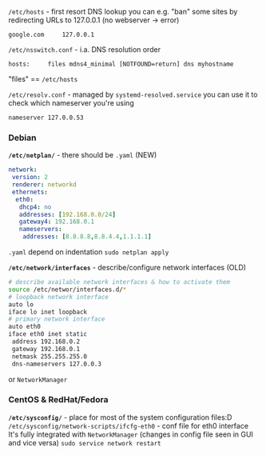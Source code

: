`/etc/hosts` - first resort DNS lookup
	you can e.g. "ban" some sites by redirecting URLs to 127.0.0.1 (no webserver -> error)
```
google.com     127.0.0.1
```

`/etc/nsswitch.conf` - i.a. DNS resolution order
```
hosts:     files mdns4_minimal [NOTFOUND=return] dns myhostname
```
"files" == `/etc/hosts`

`/etc/resolv.conf` - managed by `systemd-resolved.service`
	you can use it to check which nameserver you're using
```
nameserver 127.0.0.53
```


### Debian
**`/etc/netplan/`** - there should be `.yaml`   (NEW)
``` yaml
network:
 version: 2
 renderer: networkd
 ethernets:
  eth0:
   dhcp4: no
   addresses: [192.168.0.0/24]
   gateway4: 192.168.0.1
   nameservers:
    addresses: [8.8.8.8,8.8.4.4,1.1.1.1]
```
`.yaml` depend on indentation
`sudo netplan apply`

**`/etc/network/interfaces`** - describe/configure network interfaces  (OLD)
``` bash
# describe available network interfaces & how to activate them
source /etc/networ/interfaces.d/*   
# loopback network interface
auto lo
iface lo inet loopback
# primary network interface
auto eth0
iface eth0 inet static
 address 192.168.0.2
 gateway 192.168.0.1
 netmask 255.255.255.0
 dns-nameservers 127.0.0.3
```

or `NetworkManager`

### CentOS & RedHat/Fedora
**`/etc/sysconfig/`** - place for most of the system configuration files:D
`/etc/sysconfig/network-scripts/ifcfg-eth0` - conf file for eth0 interface
	It's fully integrated with `NetworkManager` (changes in config file seen in GUI and vice versa)
`sudo service network restart`